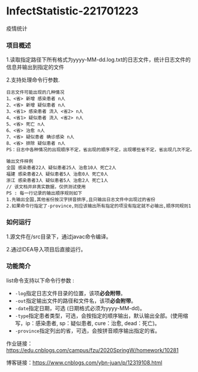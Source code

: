 # InfectStatistic-221701223
疫情统计

### 项目概述

1.读取指定路径下所有格式为yyyy-MM-dd.log.txt的日志文件，统计日志文件的信息并输出到指定的文件

2.支持处理命令行参数.

```
日志文件可能出现的几种情况
1、<省> 新增 感染患者 n人
2、<省> 新增 疑似患者 n人
3、<省1> 感染患者 流入 <省2> n人
4、<省1> 疑似患者 流入 <省2> n人
5、<省> 死亡 n人
6、<省> 治愈 n人
7、<省> 疑似患者 确诊感染 n人
8、<省> 排除 疑似患者 n人
PS：日志中各种情况的出现顺序不定，省出现的顺序不定，出现哪些省不定，省出现几次不定。
```

```
输出文件样例
全国 感染患者22人 疑似患者25人 治愈10人 死亡2人
福建 感染患者2人 疑似患者5人 治愈0人 死亡0人
浙江 感染患者3人 疑似患者5人 治愈2人 死亡1人
// 该文档并非真实数据，仅供测试使用
PS : 每一行记录的输出顺序规则如下
1.先输出全国,其他省份按汉字拼音排序,且只输出日志文件中出现过的省份
2.如果命令行指定了-province,则应该输出所有指定的项没有指定就不必输出,顺序同规则1
```
### 如何运行

1.源文件在/src目录下，通过javac命令编译。

2.通过IDEA导入项目后直接运行。

### 功能简介
list命令支持以下命令行参数 : 

- ```-log```指定日志文件目录的位置，该项**必会附带**。
- ```-out```指定输出文件的路径和文件名，该项**必会附带**。
- ```-date```指定日期，可选 (日期格式必须为yyyy-MM-dd)。
- ```-type```指定患者类型，可选，会按指定的顺序输出，默认输出全部。(使用缩写，ip：感染患者, sp：疑似患者, cure：治愈, dead：死亡)。
- ```-province```指定列出的省，可选，会按拼音顺序输出指定的省。

作业链接：https://edu.cnblogs.com/campus/fzu/2020SpringW/homework/10281

博客链接：https://www.cnblogs.com/ybn-juan/p/12319108.html
